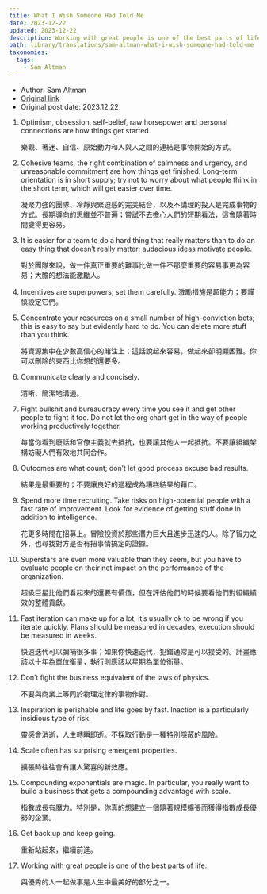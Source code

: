 ```yaml
---
title: What I Wish Someone Had Told Me
date: 2023-12-22
updated: 2023-12-22
description: Working with great people is one of the best parts of life.
path: library/translations/sam-altman-what-i-wish-someone-had-told-me
taxonomies:
  tags: 
    - Sam Altman
---
```



- Author: Sam Altman
- [Original link](https://blog.samaltman.com/what-i-wish-someone-had-told-me)
- Original post date: 2023.12.22

1. Optimism, obsession, self-belief, raw horsepower and personal connections are how things get started.

    樂觀、著迷、自信、原始動力和人與人之間的連結是事物開始的方式。

2. Cohesive teams, the right combination of calmness and urgency, and unreasonable commitment are how things get finished. Long-term orientation is in short supply; try not to worry about what people think in the short term, which will get easier over time.

    凝聚力強的團隊、冷靜與緊迫感的完美結合，以及不講理的投入是完成事物的方式。長期導向的思維並不普遍；嘗試不去擔心人們的短期看法，這會隨著時間變得更容易。

3. It is easier for a team to do a hard thing that really matters than to do an easy thing that doesn’t really matter; audacious ideas motivate people.

    對於團隊來說，做一件真正重要的難事比做一件不那麼重要的容易事更為容易；大膽的想法能激勵人。

4. Incentives are superpowers; set them carefully.
    激勵措施是超能力；要謹慎設定它們。

5. Concentrate your resources on a small number of high-conviction bets; this is easy to say but evidently hard to do. You can delete more stuff than you think.

    將資源集中在少數高信心的賭注上；這話說起來容易，做起來卻明顯困難。你可以刪除的東西比你想的還要多。

6. Communicate clearly and concisely.

    清晰、簡潔地溝通。

7. Fight bullshit and bureaucracy every time you see it and get other people to fight it too. Do not let the org chart get in the way of people working productively together.

    每當你看到廢話和官僚主義就去抵抗，也要讓其他人一起抵抗。不要讓組織架構妨礙人們有效地共同合作。

8. Outcomes are what count; don’t let good process excuse bad results.

    結果是最重要的；不要讓良好的過程成為糟糕結果的藉口。

9. Spend more time recruiting. Take risks on high-potential people with a fast rate of improvement. Look for evidence of getting stuff done in addition to intelligence.

    花更多時間在招募上。冒險投資於那些潛力巨大且進步迅速的人。除了智力之外，也尋找對方是否有把事情搞定的證據。

10. Superstars are even more valuable than they seem, but you have to evaluate people on their net impact on the performance of the organization.

    超級巨星比他們看起來的還要有價值，但在評估他們的時候要看他們對組織績效的整體貢獻。

11. Fast iteration can make up for a lot; it’s usually ok to be wrong if you iterate quickly. Plans should be measured in decades, execution should be measured in weeks.

    快速迭代可以彌補很多事；如果你快速迭代，犯錯通常是可以接受的。計畫應該以十年為單位衡量，執行則應該以星期為單位衡量。

12. Don’t fight the business equivalent of the laws of physics.

    不要與商業上等同於物理定律的事物作對。

13. Inspiration is perishable and life goes by fast. Inaction is a particularly insidious type of risk.

    靈感會消逝，人生轉瞬即逝。不採取行動是一種特別隱蔽的風險。

14. Scale often has surprising emergent properties.

    擴張時往往會有讓人驚喜的新效應。

15. Compounding exponentials are magic. In particular, you really want to build a business that gets a compounding advantage with scale.

    指數成長有魔力。特別是，你真的想建立一個隨著規模擴張而獲得指數成長優勢的企業。

16. Get back up and keep going.

    重新站起來，繼續前進。

17. Working with great people is one of the best parts of life.

    與優秀的人一起做事是人生中最美好的部分之一。